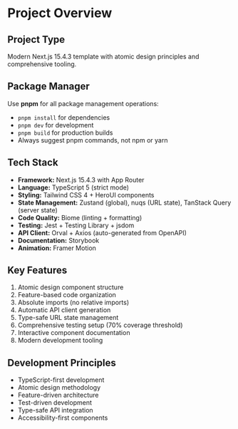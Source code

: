 # Project Overview

## Project Type
Modern Next.js 15.4.3 template with atomic design principles and comprehensive tooling.

## Package Manager
Use **pnpm** for all package management operations:
- `pnpm install` for dependencies
- `pnpm dev` for development
- `pnpm build` for production builds
- Always suggest pnpm commands, not npm or yarn

## Tech Stack
- **Framework:** Next.js 15.4.3 with App Router
- **Language:** TypeScript 5 (strict mode)
- **Styling:** Tailwind CSS 4 + HeroUI components
- **State Management:** Zustand (global), nuqs (URL state), TanStack Query (server state)
- **Code Quality:** Biome (linting + formatting)
- **Testing:** Jest + Testing Library + jsdom
- **API Client:** Orval + Axios (auto-generated from OpenAPI)
- **Documentation:** Storybook
- **Animation:** Framer Motion

## Key Features
1. Atomic design component structure
2. Feature-based code organization
3. Absolute imports (no relative imports)
4. Automatic API client generation
5. Type-safe URL state management
6. Comprehensive testing setup (70% coverage threshold)
7. Interactive component documentation
8. Modern development tooling

## Development Principles
- TypeScript-first development
- Atomic design methodology
- Feature-driven architecture
- Test-driven development
- Type-safe API integration
- Accessibility-first components 